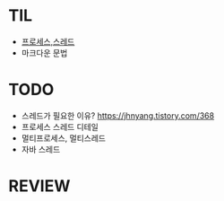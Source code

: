 # TIL
* [프로세스,스레드](OS/OS)
* 마크다운 문법

# TODO
* 스레드가 필요한 이유? https://jhnyang.tistory.com/368
* 프로세스 스레드 디테일
* 멀티프로세스, 멀티스레드
* 자바 스레드
  
# REVIEW
